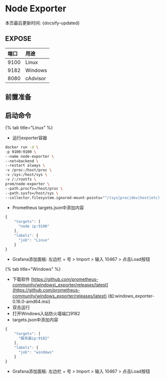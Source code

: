 # Node Exporter

本页最后更新时间: {docsify-updated}

## EXPOSE

| 端口 | 用途 |
| :--- | :--- |
| 9100 | Linux |
| 9182 | Windows |
| 8080 | cAdvisor |

## 前置准备

## 启动命令

<!-- tabs:start -->
{% tab title="Linux" %}
* 运行exporter容器

```bash
docker run -d \
-p 9100:9100 \
--name node-exporter \
--net=backend \
--restart always \
-v /proc:/host/proc \
-v /sys:/host/sys \
-v /:/rootfs \
prom/node-exporter \
--path.procfs=/host/proc \
--path.sysfs=/host/sys \
--collector.filesystem.ignored-mount-points="^/(sys|proc|dev|host|etc)($|/)"
```

* Prometheus targets.json中添加内容

```javascript
{
    "targets": [
      "node ip:9100"
    ],
    "labels": {
      "job": "Linux"
    }
}
```

* Grafana添加面板: 左边栏 + 号 &gt; Import &gt; 输入 10467 &gt; 点击Load按钮


{% tab title="Windows" %}
* 下载软件 [https://github.com/prometheus-community/windows\_exporter/releases/latest](https://github.com/prometheus-community/windows_exporter/releases/latest) \(如:windows\_exporter-0.16.0-amd64.msi\)
* 双击运行
* 打开Windows入站防火墙端口9182
* targets.json中添加内容

```javascript
{
    "targets": [
      "服务器ip:9182"
    ],
    "labels": {
      "job": "windows"
    }
}
```

* Grafana添加面板: 左边栏 + 号 &gt; Import &gt; 输入 10467 &gt; 点击Load按钮

<!-- tabs:end -->



